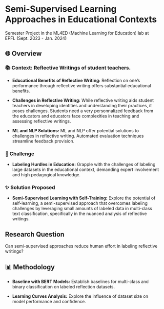 # Semi-Supervised Learning Approaches in Educational Contexts

Semester Project in the ML4ED (Machine Learning for Education) lab at EPFL (Sept. 2023 - Jan. 2024)

## 🌐 Overview

### 📚 Context: Reflective Writings of student teachers.

- **Educational Benefits of Reflective Writing:** Reflection on one’s performance through reflective writing offers substantial educational benefits.

- **Challenges in Reflective Writing:** While reflective writing aids student teachers in developing identities and understanding their practices, it poses challenges. Students need a very personnalized feedback from the educators and educators face complexities in teaching and assessing reflective writings.

- **ML and NLP Solutions:** ML and NLP offer potential solutions to challenges in reflective writing. Automated evaluation techniques streamline feedback provision.

### 🚧 Challenge

- **Labeling Hurdles in Education:** Grapple with the challenges of labeling large datasets in the educational context, demanding expert involvement and high pedagogical knowledge.

### ✨ Solution Proposed

- **Semi-Supervised Learning with Self-Training:** Explore the potential of self-learning, a semi-supervised approach that overcomes labeling challenges by leveraging small amounts of labeled data in multi-class text classification, specifically in the nuanced analysis of reflective writings.


## Research Question

Can semi-supervised approaches reduce human effort in labeling reflective writings?

## 📊 Methodology

- **Baseline with BERT Models:** Establish baselines for multi-class and binary classification on labeled reflection datasets.

- **Learning Curves Analysis:** Explore the influence of dataset size on model performance and confidence.



